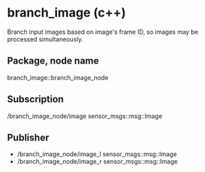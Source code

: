 # branch_image (c++)

Branch input images based on image's frame ID, so images may be processed simultaneously.

## Package, node name

branch_image::branch_image_node

## Subscription

/branch_image_node/image sensor_msgs::msg::Image

## Publisher

- /branch_image_node/image_l sensor_msgs::msg::Image
- /branch_image_node/image_r sensor_msgs::msg::Image